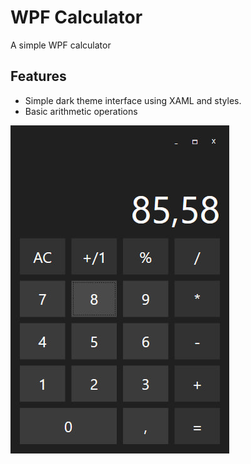 # WPF Calculator

A simple WPF calculator

## Features

- Simple dark theme interface using XAML and styles.
- Basic arithmetic operations

![](https://raw.githubusercontent.com/AdrianFoxy/Calculator_WPF/master/Calculator/assets/preview.jpg)
